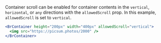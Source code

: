 Container scroll can be enabled for container contents in the `vertical`, `horizontal`, or `any` directions with the `allowedScroll` prop. In this example, `allowedScroll` is set to `vertical`.

```jsx live
<BrContainer height="200px" width="400px" allowedScroll="vertical">
  <img src="https://picsum.photos/2000" />
</BrContainer>
```
